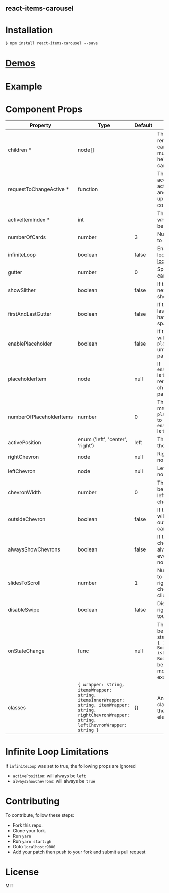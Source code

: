 react-items-carousel
---------------

# Installation
```
$ npm install react-items-carousel --save
```

# [Demos](https://kareemaly.github.io/react-items-carousel/)

# Example

<!-- ```javascript
import React, { useState } from 'react';
import ItemsCarousel from 'react-items-carousel';

export default () => {
  const [activeItemIndex, setActiveItemIndex] = useState(0);
  const chevronWidth = 40;
  return (
    <div style={{ padding: `0 ${chevronWidth}px` }}>
      <ItemsCarousel
        requestToChangeActive={setActiveItemIndex}
        activeItemIndex={activeItemIndex}
        numberOfCards={2}
        gutter={20}
        leftChevron={<button>{'<'}</button>}
        rightChevron={<button>{'>'}</button>}
        outsideChevron
        chevronWidth={chevronWidth}
      >
        <div style={{ height: 200, background: '#EEE' }}>First card</div>
        <div style={{ height: 200, background: '#EEE' }}>Second card</div>
        <div style={{ height: 200, background: '#EEE' }}>Third card</div>
        <div style={{ height: 200, background: '#EEE' }}>Fourth card</div>
      </ItemsCarousel>
    </div>
  );
};
``` -->

# Component Props

| Property                 | Type                             | Default | Description                                                                           |
|--------------------------|----------------------------------|---------|---------------------------------------------------------------------------------------|
| children *               | node[]                           |         | The cards to render in the carousel. You must specify a height for each card.         |
| requestToChangeActive *  | function                         |         | This function accepts the new activeItemIndex and should update your component state. |
| activeItemIndex *        | int                              |         | This defines which item should be active.                                             |
| numberOfCards            | number                           | 3       | Number of cards to show per slide.                                                    |
| infiniteLoop             | boolean                          | false   | Enable infinite loop. see [Infinite loop limitations](#infinite-loop-limitations)                                                                  |
| gutter                   | number                           | 0       | Space between cards.                                                                  |
| showSlither              | boolean                          | false   | If true a slither of next card will be shown.                                         |
| firstAndLastGutter       | boolean                          | false   | If true first and last cards will have twice the space.                               |
| enablePlaceholder        | boolean                          | false   | If true, component will render `placeholderItem` until children are passed.           |
| placeholderItem          | node                             | null    | If `enablePlaceholder` is true, this will be rendered until children are passed.      |
| numberOfPlaceholderItems | number                           | 0       | This controls how many `placeholderItem` to render if `enablePlaceholder` is true.    |
| activePosition           | enum ('left', 'center', 'right') | left    | The position of the active item.                                                      |
| rightChevron             | node                             | null    | Right chevron node.                                                                   |
| leftChevron              | node                             | null    | Left chevron node.                                                                    |
| chevronWidth             | number                           | 0       | This value should be the width of left and right chevron.                             |
| outsideChevron           | boolean                          | false   | If true the chevron will be rendered outside the carousel.                            |
| alwaysShowChevrons       | boolean                          | false   | If true the chevrons will always be visible even if there were no cards to scroll.    |
| slidesToScroll           | number                           | 1       | Number of cards to scroll when right and left chevrons are clicked.                   |
| disableSwipe             | boolean                          | false   | Disables left and right swiping on touch devices.                                     |
| onStateChange            | func                             | null    | This function will be called when state change with `{ isFirstScroll: Boolean, isLastScroll: Boolean }`. It can be used to fetch more data for example. |
| classes                  | `{ wrapper: string, itemsWrapper: string, itemsInnerWrapper: string, itemWrapper: string, rightChevronWrapper: string, leftChevronWrapper: string }` | {}      | An object of classes to pass to the carousel inner elements |


# Infinite Loop Limitations
If `infiniteLoop` was set to true, the following props are ignored
- `activePosition`: will always be `left`
- `alwaysShowChevrons`: will always be `true`

# Contributing
To contribute, follow these steps:
- Fork this repo.
- Clone your fork.
- Run `yarn`
- Run `yarn start:gh`
- Goto `localhost:9000`
- Add your patch then push to your fork and submit a pull request

# License
MIT
